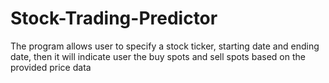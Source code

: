 # Stock-Trading-Predictor
The program allows user to specify a stock ticker, starting date and ending date, then it will indicate user the buy spots and sell spots based on the provided price data
